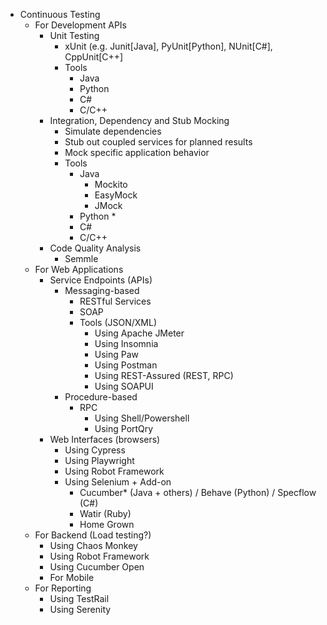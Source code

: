 * Continuous Testing
    * For Development APIs
        * Unit Testing
            * xUnit (e.g. Junit\[Java\], PyUnit\[Python\], NUnit\[C#\], CppUnit\[C++\]
            * Tools
                * Java
                * Python
                * C#
                * C/C++
        * Integration, Dependency and Stub Mocking
            * Simulate dependencies
            * Stub out coupled services for planned results
            * Mock specific application behavior
            * Tools
                * Java
                    * Mockito
                    * EasyMock
                    * JMock
                * Python
                    * 
                * C#
                * C/C++
        * Code Quality Analysis
            * Semmle
    * For Web Applications
        * Service Endpoints (APIs)
            * Messaging-based
                * RESTful Services
                * SOAP
                * Tools (JSON/XML)
                    * Using Apache JMeter
                    * Using Insomnia
                    * Using Paw
                    * Using Postman
                    * Using REST-Assured (REST, RPC)
                    * Using SOAPUI
            * Procedure-based
                * RPC
                    * Using Shell/Powershell
                    * Using PortQry
        * Web Interfaces (browsers)
            * Using Cypress
            * Using Playwright
            * Using Robot Framework
            * Using Selenium + Add-on
                * Cucumber* (Java + others) / Behave (Python) / Specflow (C#)
                * Watir (Ruby)
                * Home Grown
    * For Backend (Load testing?)
        * Using Chaos Monkey
        * Using Robot Framework
        * Using Cucumber Open
        * For Mobile
    * For Reporting
        * Using TestRail
        * Using Serenity
